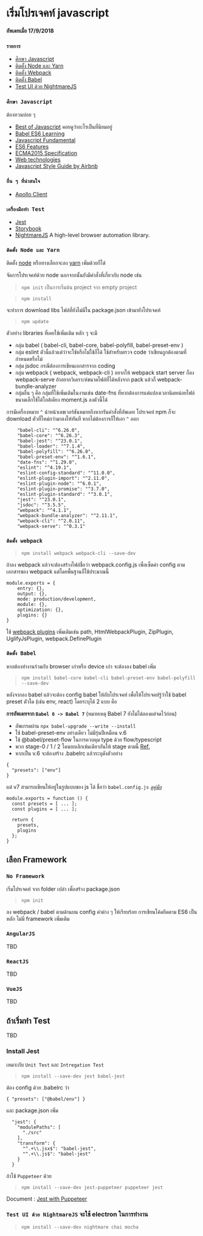 # เริ่มโปรเจคท์ javascript

#### อัพเดทเมื่อ 17/9/2018

### `รายการ`
* [ศึกษา Javascript](#ศึกษา-javascript)
* [ติดตั้ง Node และ Yarn](#ติดตั้ง-node-และ-yarn)
* [ติดตั้ง Webpack](#ติดตั้ง-webpack)
* [ติดตั้ง Babel](#ติดตั้ง-babel)
* [Test UI ด้วย NightmareJS]()

### `ศึกษา Javascript`
ต้องทวนบ่อย ๆ
* [Best of Javascript](https://bestofjs.org/) คอยดูว่าอะไรเป็นที่นิยมอยู่
* [Babel ES6 Learning](https://babeljs.io/docs/en/next/learn)
* [Javascript Fundamental](https://developer.mozilla.org/bm/docs/Web/JavaScript)
* [ES6 Features](https://github.com/lukehoban/es6features#readme)
* [ECMA2015 Specification](http://www.ecma-international.org/ecma-262/6.0/index.html)
* [Web technologies](https://developer.mozilla.org/en-US/docs/Web)
* [Javascript Style Guide by Airbnb](https://github.com/airbnb/javascript)

### `อื่น ๆ ที่น่าสนใจ`

* [Apollo Client](https://github.com/apollographql/apollo-client)

### `เครื่องมือทำ Test`
* [Jest](https://jestjs.io/)
* [Storybook](https://storybook.js.org/)
* [NightmareJS](http://www.nightmarejs.org/) A high-level browser automation library.

### `ติดตั้ง Node และ Yarn`
ติดตั้ง [node](https://nodejs.org/en/download/) หรือทางเลือกจะลง [yarn](https://yarnpkg.com/lang/en/docs/install/#windows-stable) เพิ่มด้วยก็ได้

จัดการโปรเจคท์ด้วย node
นอกจากนั้นยังมีคำสั่งที่เกี่ยวกับ node เช่น
> `npm init`
เป็นการเริ่มต้น project จาก empty project

> `npm install`

จะทำการ download libs ไฟล์ที่ยังไม่มีใน package.json เข้ามายังโปรเจคท์

> `npm update`

ตัวอย่าง libraries ที่เคยใช้เพิ่มเติม หลัก ๆ จะมี

* กลุ่ม babel ( babel-cli, babel-core, babel-polyfill, babel-preset-env )
* กลุ่ม eslint ตัวนี้แล้วแต่ว่าจะใช้หรือไม่ใช้ก็ได้ ใช้สำหรับตรวจ code ว่าเขียนถูกต้องตามที่กำหนดหรือไม่
* กลุ่ม jsdoc กรณีต้องการเขียนเอกสารจาก coding
* กลุ่ม webpack ( webpack, webpack-cli ) อยากให้ webpack start server ก็ลง webpack-serve ถ้าอยากวิเคราะห์ขนาดไฟล์ที่ได้หลังจาก pack แล้วก็ webpack-bundle-analyzer
* กลุ่มอื่น ๆ คือ กลุ่มที่ใช้เพิ่มเติมในงานเช่น date-fns ที่หากต้องการแค่แปลงเวลานิดหน่อยไฟล์ขนาดเล็กใช้ได้ใกล้เคียง moment.js ลงตัวนี้ได้

การมีเครื่องหมาย `^` นำหน้าเลขเวอร์ชันหมายถึงหากรันคำสั่งที่อัพเดท
โปรเจคท์ npm ก็จะ download ตัวที่ใหม่กว่ามาลงให้ทันที หากไม่ต้องการก็ให้เอา `^` ออก

```
    "babel-cli": "^6.26.0",
    "babel-core": "^6.26.3",
    "babel-jest": "^23.0.1",
    "babel-loader": "^7.1.4",
    "babel-polyfill": "^6.26.0",
    "babel-preset-env": "^1.6.1",
    "date-fns": "^1.29.0",
    "eslint": "^4.19.1",
    "eslint-config-standard": "^11.0.0",
    "eslint-plugin-import": "^2.11.0",
    "eslint-plugin-node": "^6.0.1",
    "eslint-plugin-promise": "^3.7.0",
    "eslint-plugin-standard": "^3.0.1",
    "jest": "^23.0.1",
    "jsdoc": "^3.5.5",
    "webpack": "^4.1.1",
    "webpack-bundle-analyzer": "^2.11.1",
    "webpack-cli": "^2.0.11",
    "webpack-serve": "^0.3.1"
```

### `ติดตั้ง webpack`

> `npm install webpack webpack-cli --save-dev`

ถ้าลง webpack แล้วจะต้องสร้างไฟล์ชื่อว่า webpack.config.js เพื่อเซ็ตค่า config ตามเอกสารของ webpack แต่โดยพื้นฐานก็ใช้ประมาณนี้

```
module.exports = {
    entry: {},
    output: {},
    mode: production/development,
    module: {},
    optimization: {},
    plugins: {}
}
```
ใช้ [webpack plugins](https://webpack.js.org/plugins/) เพิ่มเติมเช่น path, HtmlWebpackPlugin, ZipPlugin, UglifyJsPlugin, webpack.DefinePlugin

### `ติดตั้ง Babel`

หากต้องทำงานร่วมกับ browser เก่าหรือ device เก่า จะต้องลง babel เพิ่ม

> `npm install babel-core babel-cli babel-preset-env babel-polyfill --save-dev`

หลังจากลง babel แล้วจะต้อง config babel ให้กับโปรเจคท์ เพื่อให้โปรเจคท์รู้ว่าใช้ babel preset ตัวใด (เช่น env, react) โดยระบุได้ 2 แบบ คือ

**การอัพเดทจาก `Babel 6 -> Babel 7`** (หมายเหตุ Babel 7 ยังไม่ได้ลองแต่จดไว้ก่อน)
* อัพเกรดผ่าน `npx babel-upgrade --write --install`
* ใช้ babel-preset-env อย่างเดียว ไม่มีรุ่นปีเหมือน v.6
* ใช้ @babel/preset-flow ในการควบคุม type ด้วย flow/typescript
* พวก stage-0 / 1 / 2 โดนยกเลิกเช่นเดียวกันให้ stage ตามนี้ [Ref.](https://github.com/babel/babel/tree/master/packages/babel-preset-stage-0#babelpreset-stage-0)
* หากเป็น v.6 จะต้องสร้าง .babelrc แล้วระบุดังตัวอย่าง

```
{
  "presets": ["env"]
}
```
แต่ v7 สามารถเขียนให้อยู่ในรูปแบบของ js ได้ ชื่อว่า `babel.config.js` [_ดูคู่มือ_](https://babeljs.io/docs/en/configuration#babelconfigjs)
```
module.exports = function () {
  const presets = [ ... ];
  const plugins = [ ... ];

  return {
    presets,
    plugins
  };
}
```

## เลือก Framework
### `No Framework`

เริ่มโปรเจคท์ จาก folder เปล่า เพื่อสร้าง package.json
> `npm init`

ลง webpack / babel ตามด้านบน config ค่าต่าง ๆ ให้เรียบร้อย
การเขียนโค้ดยึดตาม ES6 เป็นหลัก ไม่มี framework เพิ่มเติม

### `AngularJS`
TBD

### `ReactJS`
TBD

### `VueJS`
TBD

## ถ้าเริ่มทำ Test
TBD

### Install Jest
เหมาะกับ `Unit Test` และ `Intregation Test`
> `npm install --save-dev jest babel-jest`

ต้อง config ด้วย .babelrc ว่า

`{ "presets": ["@babel/env"] }`

และ package.json เพิ่ม

```
  "jest": {
    "modulePaths": [
      "./src"
    ],
    "transform": {
      "^.+\\.jsx$": "babel-jest",
      "^.+\\.js$": "babel-jest"
    }
  }
```

ถ้าใช้ `Puppeteer` ด้วย
> `npm install --save-dev jest-puppeteer puppeteer jest`

Document : [Jest with Puppeteer](https://jestjs.io/docs/en/puppeteer)

### `Test UI ด้วย NightmareJS` จะใช้ electron ในการทำงาน

> `npm install --save-dev nightmare chai mocha`
